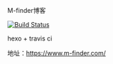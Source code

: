M-finder博客

[![Build Status](https://travis-ci.org/M-finder/M-finder.github.io.svg)](https://travis-ci.org/M-finder/M-finder.github.io)

hexo + travis ci

地址：https://www.m-finder.com/

